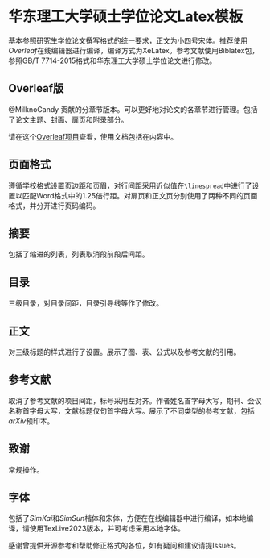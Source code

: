 # 华东理工大学硕士学位论文Latex模板
基本参照研究生学位论文撰写格式的统一要求，正文为小四号宋体。推荐使用*Overleaf*在线编辑器进行编译，编译方式为XeLatex。参考文献使用Biblatex包，参照GB/T 7714-2015格式和华东理工大学硕士学位论文进行修改。
## Overleaf版
@MilknoCandy 贡献的分章节版本。可以更好地对论文的各章节进行管理。包括了论文主题、封面、扉页和附录部分。

请在这个[Overleaf项目](https://www.overleaf.com/read/xcsmmdmghtps#3a2d48)查看，使用文档包括在内容中。
## 页面格式
遵循学校格式设置页边距和页眉，对行间距采用近似值在`\linespread`中进行了设置以匹配Word格式中的1.25倍行距。对扉页和正文页分别使用了两种不同的页面格式，并分开进行页码编码。
## 摘要
包括了缩进的列表，列表取消段前段后间距。
## 目录
三级目录，对目录间距，目录引导线等作了修改。
## 正文
对三级标题的样式进行了设置。展示了图、表、公式以及参考文献的引用。
## 参考文献
取消了参考文献的项目间距，标号采用左对齐。作者姓名首字母大写，期刊、会议名称首字母大写，文献标题仅句首字母大写。展示了不同类型的参考文献，包括*arXiv*预印本。
## 致谢
常规操作。
## 字体
包括了*SimKai*和*SimSun*楷体和宋体，方便在在线编辑器中进行编译，如本地编译，请使用TexLive2023版本，并可考虑采用本地字体。

感谢曾提供开源参考和帮助修正格式的各位，如有疑问和建议请提Issues。